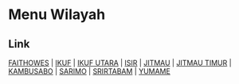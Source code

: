 # Menu Wilayah

## Link

[FAITHOWES](https://github.com/gigit-pemilu/pemilu-2024-96-papua-barat-daya/tree/main/pileg-dpr/hitung-suara/sub/96-papua-barat-daya/sub/05-maybrat/sub/23-aitinyo-raya/sub/2009-faithowes)
 | 
[IKUF](https://github.com/gigit-pemilu/pemilu-2024-96-papua-barat-daya/tree/main/pileg-dpr/hitung-suara/sub/96-papua-barat-daya/sub/05-maybrat/sub/23-aitinyo-raya/sub/2002-ikuf)
 | 
[IKUF UTARA](https://github.com/gigit-pemilu/pemilu-2024-96-papua-barat-daya/tree/main/pileg-dpr/hitung-suara/sub/96-papua-barat-daya/sub/05-maybrat/sub/23-aitinyo-raya/sub/2005-ikuf-utara)
 | 
[ISIR](https://github.com/gigit-pemilu/pemilu-2024-96-papua-barat-daya/tree/main/pileg-dpr/hitung-suara/sub/96-papua-barat-daya/sub/05-maybrat/sub/23-aitinyo-raya/sub/2003-isir)
 | 
[JITMAU](https://github.com/gigit-pemilu/pemilu-2024-96-papua-barat-daya/tree/main/pileg-dpr/hitung-suara/sub/96-papua-barat-daya/sub/05-maybrat/sub/23-aitinyo-raya/sub/2001-jitmau)
 | 
[JITMAU TIMUR](https://github.com/gigit-pemilu/pemilu-2024-96-papua-barat-daya/tree/main/pileg-dpr/hitung-suara/sub/96-papua-barat-daya/sub/05-maybrat/sub/23-aitinyo-raya/sub/2004-jitmau-timur)
 | 
[KAMBUSABO](https://github.com/gigit-pemilu/pemilu-2024-96-papua-barat-daya/tree/main/pileg-dpr/hitung-suara/sub/96-papua-barat-daya/sub/05-maybrat/sub/23-aitinyo-raya/sub/2007-kambusabo)
 | 
[SARIMO](https://github.com/gigit-pemilu/pemilu-2024-96-papua-barat-daya/tree/main/pileg-dpr/hitung-suara/sub/96-papua-barat-daya/sub/05-maybrat/sub/23-aitinyo-raya/sub/2006-sarimo)
 | 
[SRIRTABAM](https://github.com/gigit-pemilu/pemilu-2024-96-papua-barat-daya/tree/main/pileg-dpr/hitung-suara/sub/96-papua-barat-daya/sub/05-maybrat/sub/23-aitinyo-raya/sub/2008-srirtabam)
 | 
[YUMAME](https://github.com/gigit-pemilu/pemilu-2024-96-papua-barat-daya/tree/main/pileg-dpr/hitung-suara/sub/96-papua-barat-daya/sub/05-maybrat/sub/23-aitinyo-raya/sub/2010-yumame)

